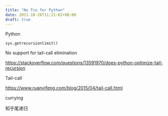 ```yaml
---
title: "No Tco for Python"
date: 2021-10-26T11:21:02+08:00
draft: true
---
```


Python

`sys.getrecursionlimit()`

No support for tail-call elimination

https://stackoverflow.com/questions/13591970/does-python-optimize-tail-recursion



Tail-call

https://www.ruanyifeng.com/blog/2015/04/tail-call.html

currying

知乎尾递归
